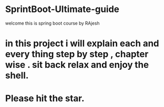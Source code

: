 # SprintBoot-Ultimate-guide
welcome this is spring boot course by RAjesh
# in this project i will explain each and every thing step by step , chapter wise . sit back relax and enjoy the shell.
# Please hit the star.